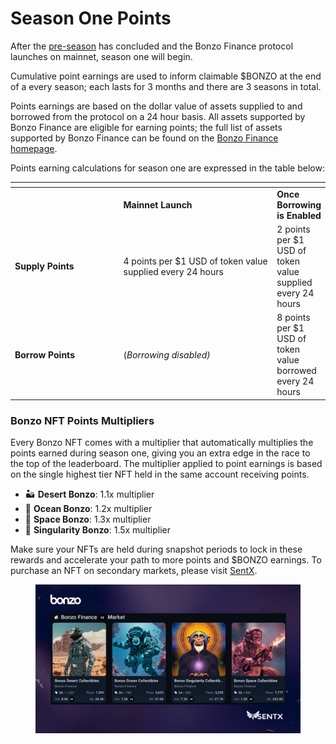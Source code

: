 # Season One Points

After the [pre-season](pre-season-points-airdrop.md) has concluded and the Bonzo Finance protocol launches on mainnet, season one will begin.&#x20;

Cumulative point earnings are used to inform claimable $BONZO at the end of a every season; each lasts for 3 months and there are 3 seasons in total.

Points earnings are based on the dollar value of assets supplied to and borrowed from the protocol on a 24 hour basis. All assets supported by Bonzo Finance are eligible for earning points; the full list of assets supported by Bonzo Finance can be found on the [Bonzo Finance homepage](https://bonzo.finance/).

Points earning calculations for season one are expressed in the table below:

<table data-header-hidden><thead><tr><th width="191"></th><th width="277"></th><th></th></tr></thead><tbody><tr><td></td><td><strong>Mainnet Launch</strong></td><td><strong>Once Borrowing is Enabled</strong></td></tr><tr><td><strong>Supply Points</strong></td><td>4 points per $1 USD of token value supplied every 24 hours</td><td>2 points per $1 USD of token value supplied every 24 hours</td></tr><tr><td><strong>Borrow Points</strong></td><td>(<em>Borrowing disabled)</em></td><td>8 points per $1 USD of token value borrowed every 24 hours</td></tr></tbody></table>

### **Bonzo NFT Points Multipliers**

Every Bonzo NFT comes with a multiplier that automatically multiplies the points earned during season one, giving you an extra edge in the race to the top of the leaderboard. The multiplier applied to point earnings is based on the single highest tier NFT held in the same account receiving points.

* 🏜️ **Desert Bonzo**: 1.1x multiplier
* 🌊 **Ocean Bonzo**: 1.2x multiplier
* 🚀 **Space Bonzo**: 1.3x multiplier
* 🌌 **Singularity Bonzo**: 1.5x multiplier

Make sure your NFTs are held during snapshot periods to lock in these rewards and accelerate your path to more points and $BONZO earnings. To purchase an NFT on secondary markets, please visit [SentX](https://sentx.io/nft-marketplace/creators/bonzo-finance).

<figure><img src="../../.gitbook/assets/Sentx_collectibles.jpg" alt=""><figcaption></figcaption></figure>
